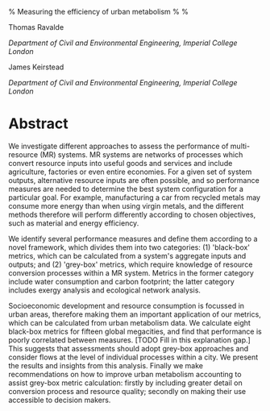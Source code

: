 % Measuring the efficiency of urban metabolism
%
%

Thomas Ravalde

*Department of Civil and Environmental Engineering, Imperial College London*

James Keirstead

*Department of Civil and Environmental Engineering, Imperial College London*

# Abstract

We investigate different approaches to assess the performance of multi-resource (MR) systems. MR systems are networks of processes which convert resource inputs into useful goods and services and include agriculture, factories or even entire economies. For a given set of system outputs, alternative resource inputs are often possible, and so performance measures are needed to determine the best system configuration for a particular goal. For example, manufacturing a car from recycled metals may consume more energy than when using virgin metals, and the different methods therefore will perform differently according to chosen objectives, such as material and energy efficiency. 

We identify several performance measures and define them according to a novel framework, which divides them into two categories: (1) 'black-box' metrics, which can be calculated from a system's aggregate inputs and outputs; and (2) 'grey-box' metrics, which require knowledge of resource conversion processes within a MR system. Metrics in the former category include water consumption and carbon footprint; the latter category includes exergy analysis and ecological network analysis.

Socioeconomic development and resource consumption is focussed in urban areas, therefore making them an important application of our metrics, which can be calculated from urban metabolism data. We calculate eight black-box metrics for fifteen global megacities, and find that performance is poorly correlated between measures. [TODO Fill in this explanation gap.] This suggests that assessments should adopt grey-box approaches and consider flows at the level of individual processes within a city. We present the results and insights from this analysis. Finally we make recommendations on how to improve urban metabolism accounting to assist grey-box metric calculation: firstly by including greater detail on conversion process and resource quality; secondly on making their use accessible to decision makers.
